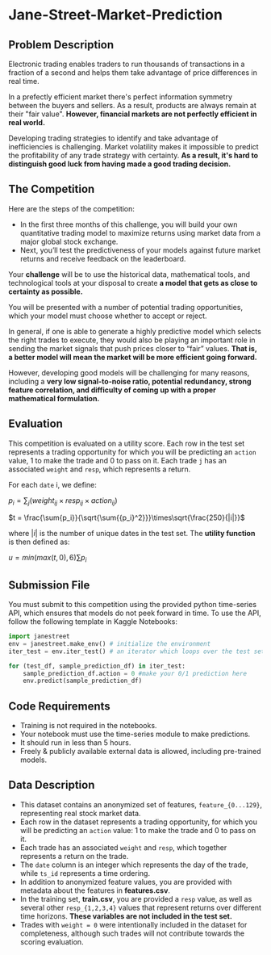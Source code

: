 # Jane-Street-Market-Prediction

## Problem Description
Electronic trading enables traders to run thousands of transactions in a fraction of a second and helps them take advantage of price differences in real time.

In a prefectly efficient market there's perfect information symmetry between the buyers and sellers. As a result, products are always remain at their "fair value". **However, financial markets are not perfectly efficient in real world.**

Developing trading strategies to identify and take advantage of inefficiencies is challenging. Market volatility makes it impossible to predict the profitability of any trade strategy with certainty. **As a result, it's hard to distinguish good luck from having made a good trading decision.**

## The Competition 
Here are the steps of the competition:

- In the first three months of this challenge, you will build your own quantitative trading model to maximize returns using market data from a major global stock exchange.
- Next, you’ll test the predictiveness of your models against future market returns and receive feedback on the leaderboard.

Your **challenge** will be to use the historical data, mathematical tools, and technological tools at your disposal to create **a model that gets as close to certainty as possible.**

You will be presented with a number of potential trading opportunities, which your model must choose whether to accept or reject.

In general, if one is able to generate a highly predictive model which selects the right trades to execute, they would also be playing an important role in sending the market signals that push prices closer to “fair” values. **That is, a better model will mean the market will be more efficient going forward.**

However, developing good models will be challenging for many reasons, including a **very low signal-to-noise ratio, potential redundancy, strong feature correlation, and difficulty of coming up with a proper mathematical formulation.**

## Evaluation
This competition is evaluated on a utility score. Each row in the test set represents a trading opportunity for which you will be predicting an `action` value, 1 to make the trade and 0 to pass on it. Each trade `j` has an associated `weight` and `resp`, which represents a return.

For each `date` i, we define:

$p_i = \sum_j \big({weight}_{ij}\times{resp}_{ij}\times{action}_{ij}\big)$

$t = \frac{\sum{p_i}}{\sqrt{\sum{{p_i}^2}}}\times\sqrt{\frac{250}{|i|}}$

where $|i|$ is the number of unique dates in the test set. The **utility function** is then defined as:

$u = min(max(t,0),6)\sum{p_i}$

## Submission File
You must submit to this competition using the provided python time-series API, which ensures that models do not peek forward in time. To use the API, follow the following template in Kaggle Notebooks:

```python
import janestreet
env = janestreet.make_env() # initialize the environment
iter_test = env.iter_test() # an iterator which loops over the test set

for (test_df, sample_prediction_df) in iter_test:
    sample_prediction_df.action = 0 #make your 0/1 prediction here
    env.predict(sample_prediction_df)
```

## Code Requirements

- Training is not required in the notebooks.
- Your notebook must use the time-series module to make predictions.
- It should run in less than 5 hours.
- Freely & publicly available external data is allowed, including pre-trained models.

## Data Description
- This dataset contains an anonymized set of features, `feature_{0...129}`, representing real stock market data.
- Each row in the dataset represents a trading opportunity, for which you will be predicting an `action` value: 1 to make the trade and 0 to pass on it.
- Each trade has an associated `weight` and `resp`, which together represents a return on the trade.
- The `date` column is an integer which represents the day of the trade, while `ts_id` represents a time ordering.
- In addition to anonymized feature values, you are provided with metadata about the features in **features.csv**.
- In the training set, **train.csv**, you are provided a `resp` value, as well as several other `resp_{1,2,3,4}` values that represent returns over different time horizons. **These variables are not included in the test set.**
- Trades with `weight = 0` were intentionally included in the dataset for completeness, although such trades will not contribute towards the scoring evaluation.
